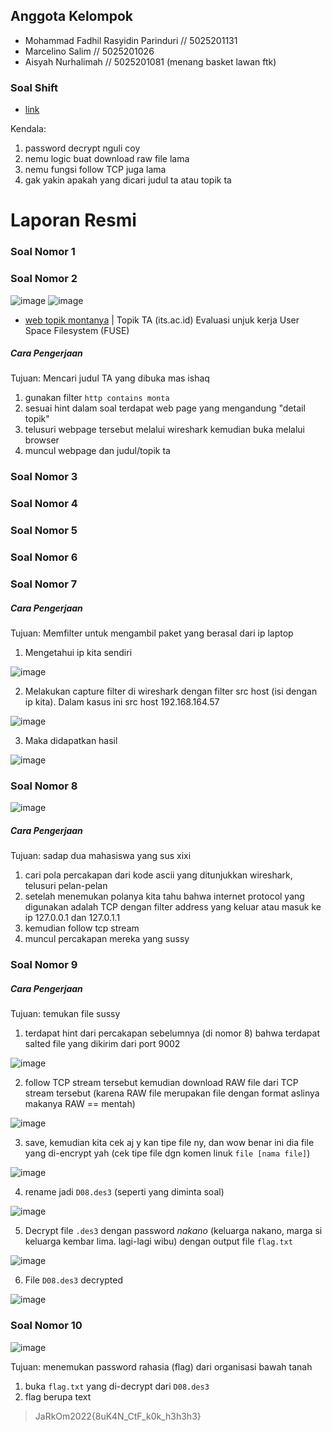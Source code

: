 ## Anggota Kelompok

- Mohammad Fadhil Rasyidin Parinduri // 5025201131
- Marcelino Salim // 5025201026
- Aisyah Nurhalimah // 5025201081 (menang basket lawan ftk)

### Soal Shift
- [link](https://docs.google.com/document/d/1e5fXdleV59vFthVeK0O5WfmuOYV6xi6WkpHsZEiBofE/edit?usp=sharing)

Kendala:
1. password decrypt nguli coy
2. nemu logic buat download raw file lama
3. nemu fungsi follow TCP juga lama
4. gak yakin apakah yang dicari judul ta atau topik ta

# Laporan Resmi
### Soal Nomor 1
### Soal Nomor 2
![image](https://user-images.githubusercontent.com/73109893/191791803-4dd25f6e-195f-4a02-b0ac-d8f69c304033.png)
![image](https://user-images.githubusercontent.com/73109893/191792094-b23e5d24-6d17-4359-904d-064cb12e8581.png)
- [web topik montanya](http://monta.if.its.ac.id/index.php/topik/detailTopik/194) | Topik TA (its.ac.id) Evaluasi unjuk kerja User Space Filesystem (FUSE)
##### Cara Pengerjaan
Tujuan: Mencari judul TA yang dibuka mas ishaq
1. gunakan filter `http contains monta`
2. sesuai hint dalam soal terdapat web page yang mengandung "detail topik"
3. telusuri webpage tersebut melalui wireshark kemudian buka melalui browser
4. muncul webpage dan judul/topik ta
### Soal Nomor 3
### Soal Nomor 4
### Soal Nomor 5
### Soal Nomor 6
### Soal Nomor 7
##### Cara Pengerjaan
Tujuan: Memfilter untuk mengambil paket yang berasal dari ip laptop
1. Mengetahui ip kita sendiri

![image](https://user-images.githubusercontent.com/90826711/191940577-d6cc699f-e143-4346-be31-fcbeec079fb8.png)

2. Melakukan capture filter di wireshark dengan filter src host (isi dengan ip kita). Dalam kasus ini src host 192.168.164.57

![image](https://user-images.githubusercontent.com/90826711/191940894-24124e0b-c85d-48dd-a911-604edb5d894d.png)

3. Maka didapatkan hasil

![image](https://user-images.githubusercontent.com/90826711/191941036-6c4baa9d-c9d8-41d5-b391-6926060df492.png)

### Soal Nomor 8
![image](https://user-images.githubusercontent.com/73109893/191796528-e0d76d10-b3da-44ed-b2c8-f3c64064d0a6.png)
##### Cara Pengerjaan
Tujuan: sadap dua mahasiswa yang sus xixi
1. cari pola percakapan dari kode ascii yang ditunjukkan wireshark, telusuri pelan-pelan
2. setelah menemukan polanya kita tahu bahwa internet protocol yang digunakan adalah TCP dengan filter address yang keluar atau masuk ke ip 127.0.0.1 dan 127.0.1.1
3. kemudian follow tcp stream
4. muncul percakapan mereka yang sussy
### Soal Nomor 9
##### Cara Pengerjaan
Tujuan: temukan file sussy
1. terdapat hint dari percakapan sebelumnya (di nomor 8) bahwa terdapat salted file yang dikirim dari port 9002

![image](https://user-images.githubusercontent.com/73109893/191798365-f314091f-7d49-48fa-b069-20275455c823.png)

2. follow TCP stream tersebut kemudian download RAW file dari TCP stream tersebut (karena RAW file merupakan file dengan format aslinya makanya RAW == mentah)

![image](https://user-images.githubusercontent.com/73109893/191798997-dd4d782c-fcd5-49e2-9194-048214c687a9.png)

3. save, kemudian kita cek aj y kan tipe file ny, dan wow benar ini dia file yang di-encrypt yah (cek tipe file dgn komen linuk `file [nama file]`)

![image](https://user-images.githubusercontent.com/73109893/191799224-a161db52-5dcb-46fe-9915-a17519b18fc0.png)

4. rename jadi `D08.des3` (seperti yang diminta soal)

![image](https://user-images.githubusercontent.com/73109893/191799406-f5faf5ed-09b7-4ca0-b088-190d600f798b.png)

5. Decrypt file `.des3` dengan password *nakano* (keluarga nakano, marga si keluarga kembar lima. lagi-lagi wibu) dengan output file `flag.txt`

![image](https://user-images.githubusercontent.com/73109893/191799567-a36c6173-b8bf-40b9-b7bc-a911e55ff4b8.png)

6. File `D08.des3` decrypted

![image](https://user-images.githubusercontent.com/73109893/191799854-3dcaa802-480a-4595-be89-c0297f0334ff.png)

### Soal Nomor 10

![image](https://user-images.githubusercontent.com/73109893/191800341-6d351f3b-3189-41da-985a-980326ff13a3.png)

Tujuan: menemukan password rahasia (flag) dari organisasi bawah tanah
1. buka `flag.txt` yang di-decrypt dari `D08.des3`
2. flag berupa text
> JaRkOm2022{8uK4N_CtF_k0k_h3h3h3}
